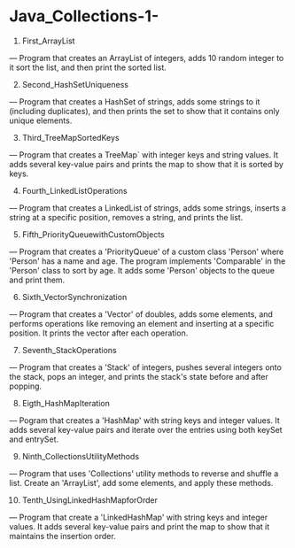 # Java_Collections-1-

1. First_ArrayList
  
  — Program that creates an ArrayList of integers, adds 10 random integer to it sort the list, and then print the sorted list.

2. Second_HashSetUniqueness
  
  — Program that creates a HashSet of strings, adds some strings to it (including duplicates), and then prints the set to show that it contains only unique       elements.

3. Third_TreeMapSortedKeys

  — Program that creates a TreeMap` with integer keys and string values. It adds several key-value pairs and prints the map to show that it is sorted by keys.

4. Fourth_LinkedListOperations

  — Program that creates a LinkedList of strings, adds some strings, inserts a string at a specific position, removes a string, and prints the list.

5. Fifth_PriorityQueuewithCustomObjects

  — Program that creates a 'PriorityQueue' of a custom class 'Person' where 'Person' has a name and age. The program implements 'Comparable' in the 'Person' class to sort by age. It adds some 'Person' objects to the queue and print them.

6. Sixth_VectorSynchronization

  —  Program that creates a 'Vector' of doubles, adds some elements, and performs operations like removing an element and inserting at a specific position. 
It prints the vector after each operation.

7. Seventh_StackOperations
  
  — Program that creates a 'Stack' of integers, pushes several integers onto the stack, pops an integer, and prints the stack's state before and after popping.

8. Eigth_HashMapIteration
  
  — Pogram that creates a 'HashMap' with string keys and integer values. It adds several key-value pairs and iterate over the entries using both keySet and entrySet.

9. Ninth_CollectionsUtilityMethods
  
  — Program that uses 'Collections' utility methods to reverse and shuffle a list. Create an 'ArrayList', add some elements, and apply these methods.

10. Tenth_UsingLinkedHashMapforOrder
  
  — Program that create a 'LinkedHashMap' with string keys and integer values. It adds several key-value pairs and print the map to show that it maintains the insertion order.















  
